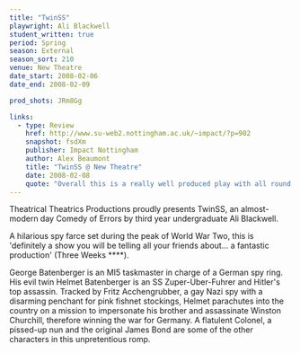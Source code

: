 ```yaml
---
title: "TwinSS"
playwright: Ali Blackwell
student_written: true
period: Spring
season: External
season_sort: 210
venue: New Theatre
date_start: 2008-02-06
date_end: 2008-02-09

prod_shots: JRm8Gg

links:
  - type: Review
    href: http://www.su-web2.nottingham.ac.uk/~impact/?p=902
    snapshot: fsdXm
    publisher: Impact Nottingham
    author: Alex Beaumont
    title: "TwinSS @ New Theatre"
    date: 2008-02-08
    quote: "Overall this is a really well produced play with all round superb performances. "
---
```


Theatrical Theatrics Productions proudly presents TwinSS, an almost-modern day Comedy of Errors by third year undergraduate Ali Blackwell.

A hilarious spy farce set during the peak of World War Two, this is 'definitely a show you will be telling all your friends about... a fantastic production' (Three Weeks ****).

George Batenberger is an MI5 taskmaster in charge of a German spy ring. His evil twin Helmet Batenberger is an SS Zuper-Uber-Fuhrer and Hitler's top assassin. Tracked by Fritz Acchengrubber, a gay Nazi spy with a disarming penchant for pink fishnet stockings, Helmet parachutes into the country on a mission to impersonate his brother and assassinate Winston Churchill, therefore winning the war for Germany. A flatulent Colonel, a pissed-up nun and the original James Bond are some of the other characters in this unpretentious romp.
